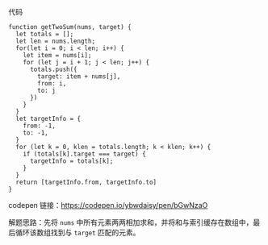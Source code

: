 代码
```
function getTwoSum(nums, target) {
  let totals = [];
  let len = nums.length;
  for(let i = 0; i < len; i++) {
    let item = nums[i];
    for (let j = i + 1; j < len; j++) {
      totals.push({
        target: item + nums[j],
        from: i,
        to: j
      })
    }
  }
  let targetInfo = {
    from: -1,
    to: -1,
  }
  for (let k = 0, klen = totals.length; k < klen; k++) {
    if (totals[k].target === target) {
      targetInfo = totals[k];
    }
  }
  return [targetInfo.from, targetInfo.to]
}
```

codepen 链接：https://codepen.io/ybwdaisy/pen/bGwNzaO

解题思路：先将 `nums` 中所有元素两两相加求和，并将和与索引缓存在数组中，最后循环该数组找到与 `target` 匹配的元素。